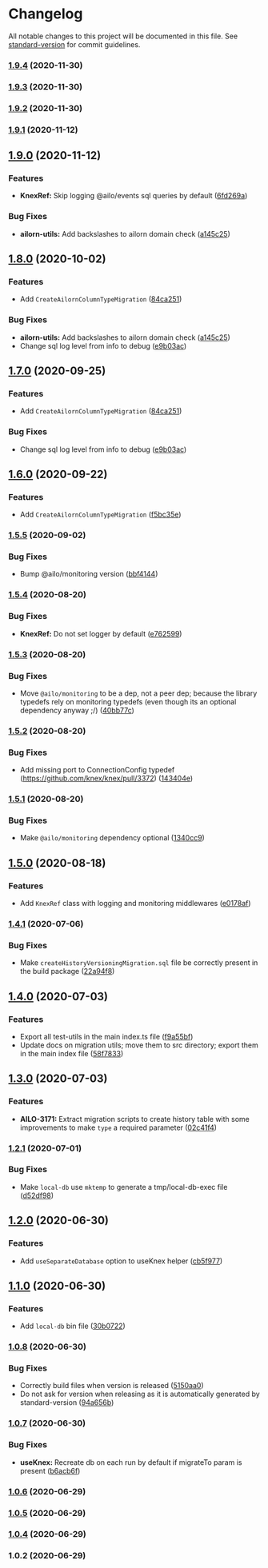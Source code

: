 # Changelog

All notable changes to this project will be documented in this file. See [standard-version](https://github.com/conventional-changelog/standard-version) for commit guidelines.

### [1.9.4](https://github.com/ailohq/knex-utils/compare/v1.9.3...v1.9.4) (2020-11-30)

### [1.9.3](https://github.com/ailohq/knex-utils/compare/v1.9.2...v1.9.3) (2020-11-30)

### [1.9.2](https://github.com/ailohq/knex-utils/compare/v1.9.1...v1.9.2) (2020-11-30)

### [1.9.1](https://github.com/ailohq/knex-utils/compare/v1.9.0...v1.9.1) (2020-11-12)

## [1.9.0](https://github.com/ailohq/knex-utils/compare/v1.7.0...v1.9.0) (2020-11-12)


### Features

* **KnexRef:** Skip logging @ailo/events sql queries by default ([6fd269a](https://github.com/ailohq/knex-utils/commit/6fd269a1db69804ff9ebd4638b69962024bb1b11))


### Bug Fixes

* **ailorn-utils:** Add backslashes to ailorn domain check ([a145c25](https://github.com/ailohq/knex-utils/commit/a145c254b8751b73b7283f8c4ede0af273f81669))

## [1.8.0](https://github.com/ailohq/knex-utils/compare/v1.5.5...v1.8.0) (2020-10-02)


### Features

* Add `CreateAilornColumnTypeMigration` ([84ca251](https://github.com/ailohq/knex-utils/commit/84ca2512cc1fc2c2fc1bc43d231f632ab4bfca8f))


### Bug Fixes

* **ailorn-utils:** Add backslashes to ailorn domain check ([a145c25](https://github.com/ailohq/knex-utils/commit/a145c254b8751b73b7283f8c4ede0af273f81669))
* Change sql log level from info to debug ([e9b03ac](https://github.com/ailohq/knex-utils/commit/e9b03ac7aef77ea0b0c25f63ed55d90c8ef3a20e))

## [1.7.0](https://github.com/ailohq/knex-utils/compare/v1.5.5...v1.7.0) (2020-09-25)


### Features

* Add `CreateAilornColumnTypeMigration` ([84ca251](https://github.com/ailohq/knex-utils/commit/84ca2512cc1fc2c2fc1bc43d231f632ab4bfca8f))


### Bug Fixes

* Change sql log level from info to debug ([e9b03ac](https://github.com/ailohq/knex-utils/commit/e9b03ac7aef77ea0b0c25f63ed55d90c8ef3a20e))

## [1.6.0](https://github.com/ailohq/knex-utils/compare/v1.5.5...v1.6.0) (2020-09-22)


### Features

* Add `CreateAilornColumnTypeMigration` ([f5bc35e](https://github.com/ailohq/knex-utils/commit/f5bc35ec5eec7ebccfb4df0e3cbe2e8e11294a53))

### [1.5.5](https://github.com/ailohq/knex-utils/compare/v1.5.4...v1.5.5) (2020-09-02)


### Bug Fixes

* Bump @ailo/monitoring version ([bbf4144](https://github.com/ailohq/knex-utils/commit/bbf41440b9210fae55748ff88f811c45d0ca51b6))

### [1.5.4](https://github.com/ailohq/knex-utils/compare/v1.5.3...v1.5.4) (2020-08-20)


### Bug Fixes

* **KnexRef:** Do not set logger by default ([e762599](https://github.com/ailohq/knex-utils/commit/e7625994ef6b877ff49be3c396733f7742114525))

### [1.5.3](https://github.com/ailohq/knex-utils/compare/v1.5.2...v1.5.3) (2020-08-20)


### Bug Fixes

* Move `@ailo/monitoring` to be a dep, not a peer dep; because the library typedefs rely on monitoring typedefs (even though its an optional dependency anyway ;/) ([40bb77c](https://github.com/ailohq/knex-utils/commit/40bb77cbdc76350852e9157246f78f9ca775fc37))

### [1.5.2](https://github.com/ailohq/knex-utils/compare/v1.5.1...v1.5.2) (2020-08-20)


### Bug Fixes

* Add missing port to ConnectionConfig typedef (https://github.com/knex/knex/pull/3372) ([143404e](https://github.com/ailohq/knex-utils/commit/143404e1df387adad99c8c3d043d255c5d8456f1))

### [1.5.1](https://github.com/ailohq/knex-utils/compare/v1.5.0...v1.5.1) (2020-08-20)


### Bug Fixes

* Make `@ailo/monitoring` dependency optional ([1340cc9](https://github.com/ailohq/knex-utils/commit/1340cc9192552440fc264a48e6603ab90f090940))

## [1.5.0](https://github.com/ailohq/knex-utils/compare/v1.4.1...v1.5.0) (2020-08-18)


### Features

* Add `KnexRef` class with logging and monitoring middlewares ([e0178af](https://github.com/ailohq/knex-utils/commit/e0178af89db40922c24d2b3675f11eb5395c8e1a))

### [1.4.1](https://github.com/ailohq/knex-utils/compare/v1.4.0...v1.4.1) (2020-07-06)


### Bug Fixes

* Make `createHistoryVersioningMigration.sql` file be correctly present in the build package ([22a94f8](https://github.com/ailohq/knex-utils/commit/22a94f829877118127c0723d5197347ac5280c73))

## [1.4.0](https://github.com/ailohq/knex-utils/compare/v1.3.0...v1.4.0) (2020-07-03)


### Features

* Export all test-utils in the main index.ts file ([f9a55bf](https://github.com/ailohq/knex-utils/commit/f9a55bf206f83f3504adbf97c228ee5964d5b3f7))
* Update docs on migration utils; move them to src directory; export them in the main index file ([58f7833](https://github.com/ailohq/knex-utils/commit/58f783346a50c7d44e72831bbd0c6a9e8dd135a3))

## [1.3.0](https://github.com/ailohq/ailo-knex-utils/compare/v1.2.1...v1.3.0) (2020-07-03)


### Features

* **AILO-3171:** Extract migration scripts to create history table with some improvements to make `type` a required parameter ([02c41f4](https://github.com/ailohq/ailo-knex-utils/commit/02c41f46656d94a7291f2866c7c25477b81f75e4))

### [1.2.1](https://github.com/ailohq/ailo-knex-utils/compare/v1.2.0...v1.2.1) (2020-07-01)


### Bug Fixes

* Make `local-db` use `mktemp` to generate a tmp/local-db-exec file ([d52df98](https://github.com/ailohq/ailo-knex-utils/commit/d52df981bc4675476582db34388652d075cc069e))

## [1.2.0](https://github.com/ailohq/ailo-knex-utils/compare/v1.1.0...v1.2.0) (2020-06-30)


### Features

* Add `useSeparateDatabase` option to useKnex helper ([cb5f977](https://github.com/ailohq/ailo-knex-utils/commit/cb5f977385001eca8146fa8836c0e25034d8956f))

## [1.1.0](https://github.com/ailohq/ailo-knex-utils/compare/v1.0.8...v1.1.0) (2020-06-30)


### Features

* Add `local-db` bin file ([30b0722](https://github.com/ailohq/ailo-knex-utils/commit/30b0722180c35e723d75bf8985ac5fcf0c75c710))

### [1.0.8](https://github.com/ailohq/ailo-knex-utils/compare/v1.0.7...v1.0.8) (2020-06-30)


### Bug Fixes

* Correctly build files when version is released ([5150aa0](https://github.com/ailohq/ailo-knex-utils/commit/5150aa0518893901b1b6de45b4a73009fd511d2d))
* Do not ask for version when releasing as it is automatically generated by standard-version ([94a656b](https://github.com/ailohq/ailo-knex-utils/commit/94a656bab028ab97c5dec8c64fa1b4442788dbfd))

### [1.0.7](https://github.com/ailohq/ailo-knex-utils/compare/v1.0.6...v1.0.7) (2020-06-30)

### Bug Fixes

- **useKnex:** Recreate db on each run by default if migrateTo param is present ([b6acb6f](https://github.com/ailohq/ailo-knex-utils/commit/b6acb6fab0123476f282ebe647b308cd18e7bc7b))

### [1.0.6](https://github.com/ailohq/ailo-knex-utils/compare/v1.0.5...v1.0.6) (2020-06-29)

### [1.0.5](https://github.com/ailohq/ailo-knex-utils/compare/v1.0.4...v1.0.5) (2020-06-29)

### [1.0.4](https://github.com/ailohq/ailo-knex-utils/compare/v1.0.2...v1.0.4) (2020-06-29)

### 1.0.2 (2020-06-29)
